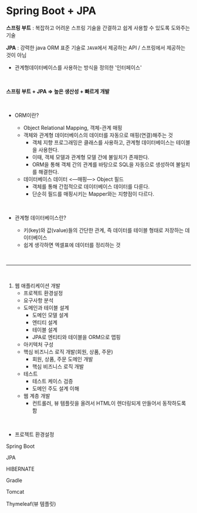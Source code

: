 # Spring Boot + JPA

**스프링 부트** : 복잡하고 어려운 스프링 기술을 간결하고 쉽게 사용할 수 있도록 도와주는 기술

**JPA** : 강력한 java ORM 표준 기술로 `JAVA`에서 제공하는 API / 스프링에서 제공하는 것이 아님

- 관계형데이터베이스를 사용하는 방식을 정의한 '인터페이스'

<br>

**스프링 부트 + JPA  => 높은 생산성 + 빠르게 개발**

<br>

- ORM이란?

  - Object Relational Mapping, 객체-관계 매핑
  - 객체와 관계형 데이터베이스의 데이터를 자동으로 매핑(연결)해주는 것
    - 객체 지향 프로그래밍은 클래스를 사용하고, 관계형 데이터베이스는 테이블을 사용한다.
    - 이때, 객체 모델과 관계형 모델 간에 불일치가 존재한다.
    - ORM을 통해 객체 간의 관계를 바탕으로 SQL을 자동으로 생성하여 불일치를 해결한다.
  - 데이터베이스 데이터 <—매핑—> Object 필드
    - 객체를 통해 간접적으로 데이터베이스 데이터를 다룬다.
    - 단순히 필드를 매핑시키는 Mapper와는 지향점이 다르다.


<br>

- 관계형 데이터베이스란?

  - 키(key)와 값(value)들의 간단한 관계, 즉 데이터를 테이블 형태로 저장하는 데이터베이스
  - 쉽게 생각하면 엑셀표에 데이터를 정리하는 것

<br>

-----

<br>

1. 웹 애플리케이션 개발
   + 프로젝트 환경설정
   + 요구사항 분석
   + 도메인과 테이블 설계
     + 도메인 모델 설계
     + 엔티티 설계
     + 테이블 설계
     + JPA로 엔티티와 테이블을 ORM으로 맵핑
   + 아키텍처 구성
   + 핵심 비즈니스 로직 개발(회원, 상품, 주문)
     + 회원, 상품, 주문 도메인 개발
     + 핵심 비즈니스 로직 개발
   + 테스트
     + 테스트 케이스 검증
     + 도메인 주도 설계 이해
   + 웹 계층 개발
     + 컨트롤러, 뷰 템플릿을 올려서 HTML이 렌더링되게 만들어서 동작하도록 함

<br>

* 프로젝트 환경설정

Spring Boot

JPA

HIBERNATE

Gradle

Tomcat

Thymeleaf(뷰 템플릿)


